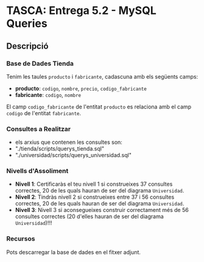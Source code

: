 # TASCA: Entrega 5.2 - MySQL Queries

## Descripció

### Base de Dades Tienda

Tenim les taules `producto` i `fabricante`, cadascuna amb els següents camps:

- **producto**: `codigo`, `nombre`, `precio`, `codigo_fabricante`
- **fabricante**: `codigo`, `nombre`

El camp `codigo_fabricante` de l'entitat `producto` es relaciona amb el camp `codigo` de l'entitat `fabricante`.

### Consultes a Realitzar

- els arxius que contenen les consultes son:
- "./tienda/scripts/querys_tienda.sql"
- "./universidad/scripts/querys_universidad.sql"

### Nivells d'Assoliment

- **Nivell 1**: Certificaràs el teu nivell 1 si construeixes 37 consultes correctes, 20 de les quals hauran de ser del diagrama `Universidad`.
- **Nivell 2**: Tindràs nivell 2 si construeixes entre 37 i 56 consultes correctes, 20 de les quals hauran de ser del diagrama `Universidad`.
- **Nivell 3**: Nivell 3 si aconsegueixes construir correctament més de 56 consultes correctes (20 d'elles hauran de ser del diagrama `Universidad`)!!!

### Recursos

Pots descarregar la base de dades en el fitxer adjunt.
